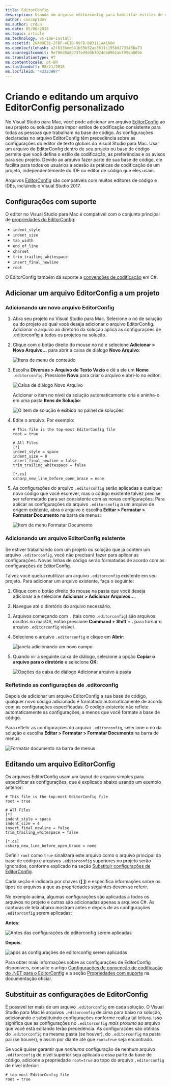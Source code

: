 ```yaml
---
title: EditorConfig
description: Usando um arquivo editorconfig para habilitar estilos de codificação de projeto consistentes no Visual Studio para Mac.
author: conceptdev
ms.author: crdun
ms.date: 05/06/2018
ms.topic: article
ms.technology: vs-ide-install
ms.assetid: 26A0DE31-2FBF-4E1B-99FB-083111AA1680
ms.openlocfilehash: a2f813bee641b55b52ad3611c155bd273345ba73
ms.sourcegitcommit: 9e796d8a8b737ed9d5bf024db89b1abf99ea809b
ms.translationtype: HT
ms.contentlocale: pt-BR
ms.lasthandoff: 08/21/2018
ms.locfileid: "43223997"
---
```

# <a name="creating-and-editing-a-custom-editorconfig-file"></a>Criando e editando um arquivo EditorConfig personalizado

No Visual Studio para Mac, você pode adicionar um arquivo [EditorConfig](http://editorconfig.org/) ao seu projeto ou solução para impor estilos de codificação consistente para todas as pessoas que trabalham na base de código. As configurações declaradas no arquivo EditorConfig têm precedência sobre as configurações do editor de texto globais do Visual Studio para Mac. Usar um arquivo do EditorConfig dentro de seu projeto ou base de código permite que você defina o estilo de codificação, as preferências e os avisos para seu projeto. Devido ao arquivo fazer parte de sua base de código, ele facilita para todos os usuários a adesão às práticas de codificação de um projeto, independentemente do IDE ou editor de código que eles usam.

Arquivos [EditorConfig](http://editorconfig.org/) são compatíveis com muitos editores de código e IDEs, incluindo o Visual Studio 2017. 

## <a name="supported-settings"></a>Configurações com suporte

O editor no Visual Studio para Mac é compatível com o conjunto principal de [propriedades do EditorConfig](http://editorconfig.org/#supported-properties):

- `indent_style`
- `indent_size`
- `tab_width`
- `end_of_line`
- `charset`
- `trim_trailing_whitespace`
- `insert_final_newline`
- `root`

O EditorConfig também dá suporte a [convenções de codificação](https://docs.microsoft.com/visualstudio/ide/editorconfig-code-style-settings-reference) em C#.

## <a name="add-an-editorconfig-file-to-a-project"></a>Adicionar um arquivo EditorConfig a um projeto

### <a name="adding-a-new-editorconfig-file"></a>Adicionando um novo arquivo EditorConfig

1. Abra seu projeto no Visual Studio para Mac. Selecione o nó de solução ou do projeto ao qual você deseja adicionar o arquivo EditorConfig. Adicionar o arquivo ao diretório da solução aplica as configurações de .editorconfig a todos os projetos na solução. 

2. Clique com o botão direito do mouse no nó e selecione **Adicionar > Novo Arquivo...** para abrir a caixa de diálogo **Novo Arquivo**:

    ![Itens de menu de conteúdo](media/editorconfig-image0.png)

3. Escolha **Diversos > Arquivo de Texto Vazio** e dê a ele um **Nome** `.editorconfig`. Pressione **Novo** para criar o arquivo e abri-lo no editor:

    ![Caixa de diálogo Novo Arquivo](media/editorconfig-image1.png)

    Adicionar o item no nível da solução automaticamente cria e aninha-o em uma pasta **Itens de Solução**:

    ![O item de solução é exibido no painel de soluções](media/editorconfig-image1a.png)

4. Edite o arquivo. Por exemplo:

    ```EditorConfig
    # This file is the top-most EditorConfig file
    root = true

    # All Files
    [*]
    indent_style = space
    indent_size = 8
    insert_final_newline = false
    trim_trailing_whitespace = false

    [*.cs]
    csharp_new_line_before_open_brace = none
    ```

4. As configurações do arquivo `.editorconfig` serão aplicadas a qualquer novo código que você escrever, mas o código existente talvez precise ser reformatado para ser consistente com as novas configurações. Para aplicar as configurações do arquivo `.editorconfig` a um arquivo de origem existente, abra o arquivo e escolha **Editar > Formatar > Formatar Documento** na barra de menus:

    ![Item de menu Formatar Documento](media/editorconfig-image2.png)

### <a name="adding-an-existing-editorconfig-file"></a>Adicionando um arquivo EditorConfig existente

Se estiver trabalhando com um projeto ou solução que já contém um arquivo `.editorconfig`, você não precisará fazer para aplicar as configurações. Novas linhas de código serão formatadas de acordo com as configurações de EditorConfig. 

Talvez você queira reutilizar um arquivo `.editorconfig` existente em seu projeto. Para adicionar um arquivo existente, faça o seguinte:

1. Clique com o botão direito do mouse na pasta que você deseja adicionar a e selecione **Adicionar > Adicionar Arquivos...**.

2. Navegue até o diretório do arquivo necessário. 

3. Arquivos começando com `.` (tais como `.editorconfig`) são arquivos ocultos no macOS, então pressione **Command + Shift + .** para tornar o arquivo `.editorconfig` visível.

4. Selecione o arquivo `.editorconfig` e clique em **Abrir**:

    ![janela adicionando um novo campo](media/editorconfig-image3b.png)

5. Quando vir a seguinte caixa de diálogo, selecione a opção **Copiar o arquivo para o diretório** e selecione **OK**:

    ![Opções da caixa de diálogo Adicionar arquivo à pasta](media/editorconfig-image3.png)

### <a name="reflecting-editorconfig-settings"></a>Refletindo as configurações de .editorconfig

Depois de adicionar um arquivo EditorConfig a sua base de código, qualquer novo código adicionado é formatado automaticamente de acordo com as configurações especificadas. O código existente não reflete automaticamente as configurações, a menos que você formate a base de código.

Para refletir as configurações do arquivo `.editorconfig`, selecione o nó da solução e escolha **Editar > Formatar > Formatar Documento** na barra de menus:

![Formatar documento na barra de menus](media/editorconfig-image3a.png)

## <a name="editing-an-editorconfig-file"></a>Editando um arquivo EditorConfig


Os arquivos EditorConfig usam um layout de arquivo simples para especificar as configurações, que é explicado abaixo usando um exemplo anterior:


```EditorConfig
# This file is the top-most EditorConfig file
root = true

# All Files
[*]
indent_style = space
indent_size = 4
insert_final_newline = false
trim_trailing_whitespace = false

[*.cs]
csharp_new_line_before_open_brace = none
```

Definir `root` como `true` sinalizará este arquivo como o arquivo principal da base de código e arquivos `.editorconfig` superiores no projeto serão ignorados, conforme explicado na seção [Substituir configurações de EditorConfig](#override-editorconfig-settings).

Cada seção é indicada por chaves (**[ ]**) e especifica informações sobre os tipos de arquivos a que as propriedades seguintes devem se referir.

No exemplo acima, algumas configurações são aplicadas a todos os arquivos no projeto e outras são adicionadas apenas a arquivos C#. As capturas de tela abaixo mostram antes e depois de as configurações `.editorconfig` serem aplicadas:

**Antes**:

![Antes das configurações de editorconfig serem aplicadas](media/editorconfig-image4.png)

**Depois**:

![após as configurações de editorconfig serem aplicadas](media/editorconfig-image5.png)

Para obter mais informações sobre as configurações de EditorConfig disponíveis, consulte o artigo [Configurações de convenção de codificação do .NET para o EditorConfig](https://docs.microsoft.com/visualstudio/ide/editorconfig-code-style-settings-reference) e a seção [Propriedades com suporte](http://editorconfig.org/#supported-properties) na documentação oficial.

## <a name="override-editorconfig-settings"></a>Substituir as configurações de EditorConfig

É possível ter mais de um arquivo `.editorconfig` em cada solução. O Visual Studio para Mac lê arquivos `.editorconfig` de cima para baixo na solução, adicionando e substituindo configurações conforme realiza tal leitura. Isso significa que as configurações no `.editorconfig` _mais próximo_ ao arquivo que você está editando terão precedência. As configurações são obtidas do `.editorconfig` na mesma pasta (se houver), do `.editorconfig` na pasta pai (se houver), e assim por diante até que `root=true` seja encontrado.  

Se você quiser garantir que _nenhuma_ configuração de nenhum arquivo `.editorconfig` de nível superior seja aplicada a essa parte da base de código, adicione a propriedade `root=true` ao topo do arquivo `.editorconfig` de nível inferior:

```EditorConfig
# top-most EditorConfig file
root = true
```